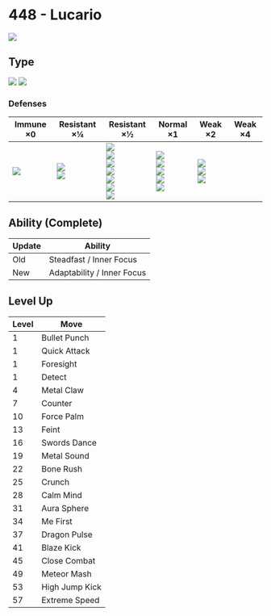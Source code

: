 # 448 - Lucario
![][448]

## Type

![][fighting]  ![][steel]

### Defenses

Immune ×0       | Resistant ×¼               | Resistant ×½                                                                                              | Normal ×1                                                                      | Weak ×2                                         | Weak ×4 | 
---             | ---                        | ---                                                                                                       | ---                                                                            | ---                                             | ---     | 
![][poison]<br> | ![][rock]<br> ![][bug]<br> | ![][normal]<br> ![][steel]<br> ![][grass]<br> ![][psychic]<br> ![][ice]<br> ![][dragon]<br> ![][dark]<br> | ![][flying]<br> ![][ghost]<br> ![][water]<br> ![][electric]<br> ![][fairy]<br> | ![][fighting]<br> ![][ground]<br> ![][fire]<br> |         | 

## Ability (Complete)

Update | Ability                    | 
---    | ---                        | 
Old    | Steadfast / Inner Focus    | 
New    | Adaptability / Inner Focus | 

## Level Up

Level | Move           | 
---   | ---            | 
1     | Bullet Punch   | 
1     | Quick Attack   | 
1     | Foresight      | 
1     | Detect         | 
4     | Metal Claw     | 
7     | Counter        | 
10    | Force Palm     | 
13    | Feint          | 
16    | Swords Dance   | 
19    | Metal Sound    | 
22    | Bone Rush      | 
25    | Crunch         | 
28    | Calm Mind      | 
31    | Aura Sphere    | 
34    | Me First       | 
37    | Dragon Pulse   | 
41    | Blaze Kick     | 
45    | Close Combat   | 
49    | Meteor Mash    | 
53    | High Jump Kick | 
57    | Extreme Speed  | 

[448]: ../img/pokemon/448.png
[normal]: ../img/types/normal.png
[fire]: ../img/types/fire.png
[fighting]: ../img/types/fighting.png
[water]: ../img/types/water.png
[flying]: ../img/types/flying.png
[grass]: ../img/types/grass.png
[poison]: ../img/types/poison.png
[electric]: ../img/types/electric.png
[ground]: ../img/types/ground.png
[psychic]: ../img/types/psychic.png
[rock]: ../img/types/rock.png
[ice]: ../img/types/ice.png
[bug]: ../img/types/bug.png
[dragon]: ../img/types/dragon.png
[ghost]: ../img/types/ghost.png
[dark]: ../img/types/dark.png
[steel]: ../img/types/steel.png
[fairy]: ../img/types/fairy.png

